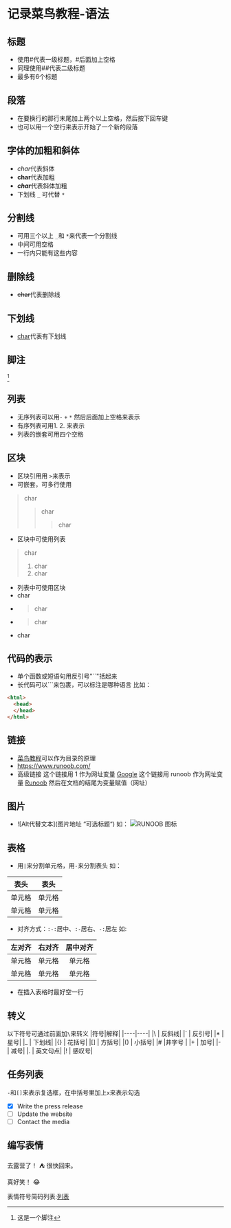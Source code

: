 # 记录菜鸟教程-语法

## 标题
- 使用#代表一级标题，#后面加上空格
- 同理使用##代表二级标题
- 最多有6个标题

## 段落
- 在要换行的那行末尾加上两个以上空格，然后按下回车键
- 也可以用一个空行来表示开始了一个新的段落

## 字体的加粗和斜体
- *char*代表斜体
- **char**代表加粗
- ***char***代表斜体加粗
- 下划线 `_` 可代替 `*`

## 分割线
- 可用三个以上 ` _ `和  ` * `来代表一个分割线
- 中间可用空格
- 一行内只能有这些内容

## 删除线

- ~~char~~代表删除线

## 下划线

- <u>char</u>代表有下划线

## 脚注
[^ 脚注]	
	
[^ 脚注]: 这是一个脚注

## 列表
- 无序列表可以用`-` 	`+`     `*` 然后后面加上空格来表示
- 有序列表可用1.	2. 	来表示
- 列表的嵌套可用四个空格

## 区块

- 区块引用用 `>`来表示
- 可嵌套，可多行使用
>char
>>char
>>
>>>char
- 区块中可使用列表
>char
>1. char
>2. char
- 列表中可使用区块
- char
- >char
- >char
- char
## 代码的表示

- 单个函数或短语句用反引号"``"括起来
- 长代码可以```来包裹，可以标注是哪种语言
比如：
```html
<html>
  <head>
  </head>
</html>
```
## 链接
- [菜鸟教程](https://www.runoob.com/)可以作为目录的原理
- <https://www.runoob.com/>
- 高级链接
这个链接用 1 作为网址变量 [Google][1]
这个链接用 runoob 作为网址变量 [Runoob][runoob]
然后在文档的结尾为变量赋值（网址）
	
[1]: http://www.google.com/
[runoob]: http://www.runoob.com/
## 图片
- ![Alt代替文本](图片地址 “可选标题“)
如：
![RUNOOB 图标](http://static.runoob.com/images/runoob-logo.png "RUNOOB")
## 表格
- 用`|`来分割单元格，用`-`来分割表头
如：  

|  表头   | 表头  |
|  ----  | ----  |
| 单元格  | 单元格 |
| 单元格  | 单元格 |
- 对齐方式：`:-:`居中、`:-`居右、`-:`居左
如:  

| 左对齐 | 右对齐 | 居中对齐 |
| :-----| ----: | :----: |
| 单元格 | 单元格 | 单元格 |
| 单元格 | 单元格 | 单元格 |
- 在插入表格时最好空一行
## 转义
以下符号可通过前面加`\`来转义
|符号|解释|
|----|----|
|\  | 反斜线|
|`  | 反引号|
|*  | 星号|
|_  | 下划线|
|{} | 花括号|
|[] | 方括号|
|() | 小括号|
|#   |井字号 |
|+  | 加号|
|-  | 减号|
|.  | 英文句点|
|!  | 感叹号|
## 任务列表
`-`和`[]`来表示复选框，在中括号里加上`x`来表示勾选
- [x] Write the press release
- [ ] Update the website
- [ ] Contact the media
## 编写表情
去露营了！ :tent: 很快回来。

真好笑！ :joy:

表情符号简码列表:[列表](https://gist.github.com/rxaviers/7360908)
